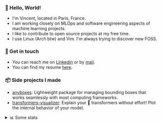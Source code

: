 ### 👋 Hello, World!

- I'm Vincent, located in Paris, France.
- I am working closely on MLOps and software engineering aspects of machine learning projects.
- I like to contribute to open source projects at my free time.
- I use Linux (Arch btw) and Vim. I'm always trying to discover new FOSS.

### 🔗 Get in touch

- You can reach me on [Linkedin](https://www.linkedin.com/in/vincent-duchauffour-3a9641155/) or by [mail](mailto:vincent.duchauffour@proton.me).
- You can find my resume [here](https://raw.githubusercontent.com/VDuchauffour/resume/main/resume.pdf).

### 📦 Side projects I made

- [anyboxes](https://github.com/VDuchauffour/anyboxes): Lightweight package for managing bounding boxes that works seamlessly with most computing frameworks.
- [transformers-visualizer](https://github.com/VDuchauffour/transformers-visualizer): Explain your 🤗 transformers without effort! Plot the internal behavior of your model. 

<details><summary>📊 Some stats</summary>  
  
<p align="center">
  <img alt="VDuchauffour's github stats" src="https://github-readme-stats.vercel.app/api?username=VDuchauffour&include_all_commits=true&show_icons=true&theme=react"/>
  <br />
  <img alt="VDuchauffour's streak stats" src="https://streak-stats.demolab.com?user=VDuchauffour&theme=react"/>
  <br />
  <img alt="VDuchauffour's language stats" src="https://github-readme-stats.vercel.app/api/top-langs/?username=VDuchauffour&count_private=true&include_all_commits=true&show_icons=true&layout=compact&theme=react"/>
  <!--   <br />
  <img alt="VDuchauffour's Wakatime stats" src="https://github-readme-stats.vercel.app/api/wakatime?username=VDuchauffour&theme=react"/> -->
</p>

#### 🧭 Wakatime stats
<!--START_SECTION:waka-->
![Code Time](http://img.shields.io/badge/Code%20Time-1%2C953%20hrs%2054%20mins-blue)

![Lines of code](https://img.shields.io/badge/From%20Hello%20World%20I%27ve%20Written-4.8%20million%20lines%20of%20code-blue)

**🐱 My GitHub Data** 

> 📦 981.2 kB Used in GitHub's Storage 
 > 
> 🏆 645 Contributions in the Year 2024
 > 
> 🚫 Not Opted to Hire
 > 
> 📜 9 Public Repositories 
 > 
> 🔑 2 Private Repositories 
 > 
**I'm an Early 🐤** 

```text
🌞 Morning                394 commits         ██░░░░░░░░░░░░░░░░░░░░░░░   07.94 % 
🌆 Daytime                2764 commits        ██████████████░░░░░░░░░░░   55.71 % 
🌃 Evening                1402 commits        ███████░░░░░░░░░░░░░░░░░░   28.26 % 
🌙 Night                  401 commits         ██░░░░░░░░░░░░░░░░░░░░░░░   08.08 % 
```
📅 **I'm Most Productive on Monday** 

```text
Monday                   1128 commits        ██████░░░░░░░░░░░░░░░░░░░   22.74 % 
Tuesday                  936 commits         █████░░░░░░░░░░░░░░░░░░░░   18.87 % 
Wednesday                798 commits         ████░░░░░░░░░░░░░░░░░░░░░   16.09 % 
Thursday                 918 commits         █████░░░░░░░░░░░░░░░░░░░░   18.50 % 
Friday                   777 commits         ████░░░░░░░░░░░░░░░░░░░░░   15.66 % 
Saturday                 109 commits         █░░░░░░░░░░░░░░░░░░░░░░░░   02.20 % 
Sunday                   295 commits         █░░░░░░░░░░░░░░░░░░░░░░░░   05.95 % 
```


📊 **This Week I Spent My Time On** 

```text
💬 Programming Languages: 
Python                   11 hrs 8 mins       ████████████████████░░░░░   78.54 % 
YAML                     1 hr 57 mins        ███░░░░░░░░░░░░░░░░░░░░░░   13.80 % 
SQL                      31 mins             █░░░░░░░░░░░░░░░░░░░░░░░░   03.76 % 
Bash                     22 mins             █░░░░░░░░░░░░░░░░░░░░░░░░   02.65 % 
TOML                     6 mins              ░░░░░░░░░░░░░░░░░░░░░░░░░   00.79 % 
```


 Last Updated on 12/06/2024 00:40:50 UTC
<!--END_SECTION:waka-->
</details>

